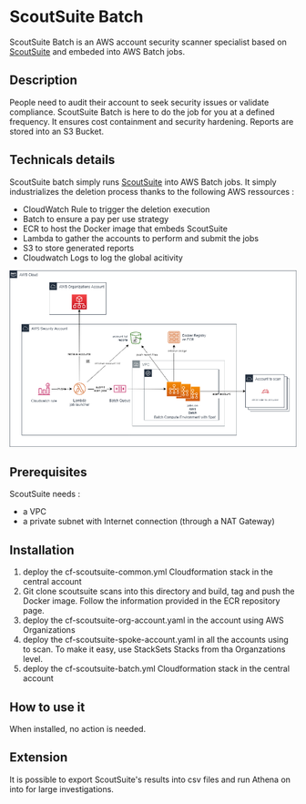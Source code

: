 # ScoutSuite Batch

ScoutSuite Batch is an AWS account security scanner specialist based on [ScoutSuite](https://github.com/nccgroup/ScoutSuite) and embeded into AWS Batch jobs.

## Description

People need to audit their account to seek security issues or validate compliance. ScoutSuite Batch is here to do the job for you at a defined frequency.
It ensures cost containment and security hardening.
Reports are stored into an S3 Bucket.

## Technicals details

ScoutSuite batch simply runs [ScoutSuite](https://github.com/nccgroup/ScoutSuite) into AWS Batch jobs.
It simply industrializes the deletion process thanks to the following AWS ressources :
- CloudWatch Rule to trigger the deletion execution
- Batch to ensure a pay per use strategy
- ECR to host the Docker image that embeds ScoutSuite
- Lambda to gather the accounts to perform and submit the jobs
- S3 to store generated reports
- Cloudwatch Logs to log the global acitivity

![ScoutSuite Batch Diagram](images/scoutsuitebatch-diagram.png)

## Prerequisites

ScoutSuite needs :
- a VPC
- a private subnet with Internet connection (through a NAT Gateway)

## Installation

1. deploy the cf-scoutsuite-common.yml Cloudformation stack in the central account
2. Git clone scoutsuite scans into this directory and build, tag and push the Docker image. Follow the information provided in the ECR repository page.
3. deploy the cf-scoutsuite-org-account.yaml in the account using AWS Organizations
4. deploy the cf-scoutsuite-spoke-account.yaml in all the accounts using to scan. To make it easy, use StackSets Stacks from tha Organzations level.
6. deploy the cf-scoutsuite-batch.yml Cloudformation stack in the central account

## How to use it

When installed, no action is needed.

## Extension

It is possible to export ScoutSuite's results into csv files and run Athena on into for large investigations.

